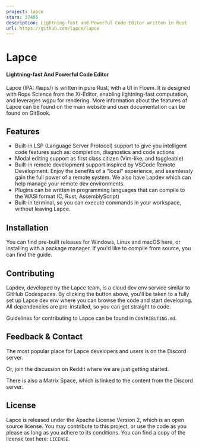 ```yaml
---
project: lapce
stars: 37405
description: Lightning-fast and Powerful Code Editor written in Rust
url: https://github.com/lapce/lapce
---
```


  
Lapce
========

#### Lightning-fast And Powerful Code Editor

  

Lapce (IPA: /læps/) is written in pure Rust, with a UI in Floem. It is designed with Rope Science from the Xi-Editor, enabling lightning-fast computation, and leverages wgpu for rendering. More information about the features of Lapce can be found on the main website and user documentation can be found on GitBook.

Features
--------

-   Built-in LSP (Language Server Protocol) support to give you intelligent code features such as: completion, diagnostics and code actions
-   Modal editing support as first class citizen (Vim-like, and toggleable)
-   Built-in remote development support inspired by VSCode Remote Development. Enjoy the benefits of a "local" experience, and seamlessly gain the full power of a remote system. We also have Lapdev which can help manage your remote dev environments.
-   Plugins can be written in programming languages that can compile to the WASI format (C, Rust, AssemblyScript)
-   Built-in terminal, so you can execute commands in your workspace, without leaving Lapce.

Installation
------------

You can find pre-built releases for Windows, Linux and macOS here, or installing with a package manager. If you'd like to compile from source, you can find the guide.

Contributing
------------

Lapdev, developed by the Lapce team, is a cloud dev env service similar to GitHub Codespaces. By clicking the button above, you'll be taken to a fully set up Lapce dev env where you can browse the code and start developing. All dependencies are pre-installed, so you can get straight to code.

Guidelines for contributing to Lapce can be found in `CONTRIBUTING.md`.

Feedback & Contact
------------------

The most popular place for Lapce developers and users is on the Discord server.

Or, join the discussion on Reddit where we are just getting started.

There is also a Matrix Space, which is linked to the content from the Discord server.

License
-------

Lapce is released under the Apache License Version 2, which is an open source license. You may contribute to this project, or use the code as you please as long as you adhere to its conditions. You can find a copy of the license text here: `LICENSE`.
